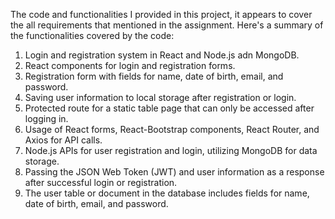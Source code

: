 The code and functionalities I provided in this project, it appears to cover the all requirements that mentioned in the assignment. Here's a summary of the functionalities covered by the code:

1. Login and registration system in React and Node.js adn MongoDB.
2. React components for login and registration forms.
3. Registration form with fields for name, date of birth, email, and password.
4. Saving user information to local storage after registration or login.
5. Protected route for a static table page that can only be accessed after logging in.
6. Usage of React forms, React-Bootstrap components, React Router, and Axios for API calls.
7. Node.js APIs for user registration and login, utilizing MongoDB for data storage.
8. Passing the JSON Web Token (JWT) and user information as a response after successful login or registration.
9. The user table or document in the database includes fields for name, date of birth, email, and password.
